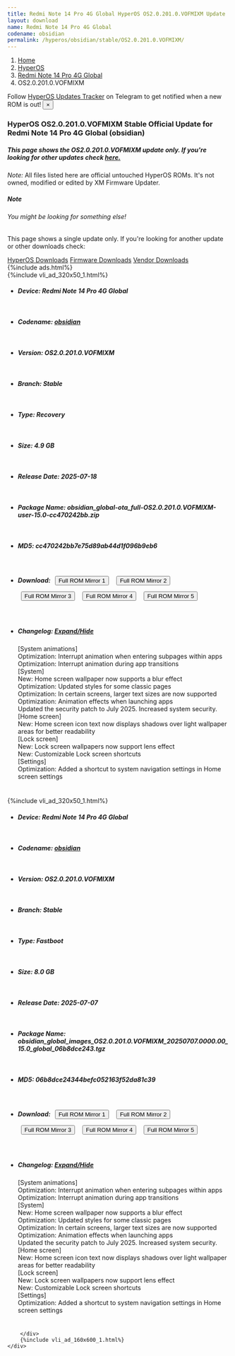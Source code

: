 ```yaml
---
title: Redmi Note 14 Pro 4G Global HyperOS OS2.0.201.0.VOFMIXM Update
layout: download
name: Redmi Note 14 Pro 4G Global
codename: obsidian
permalink: /hyperos/obsidian/stable/OS2.0.201.0.VOFMIXM/
---
```

<nav aria-label="breadcrumb">
    <ol class="breadcrumb">
        <li class="breadcrumb-item"><a href="/">Home</a></li>
        <li class="breadcrumb-item"><a href="/hyperos/">HyperOS</a></li>
        <li class="breadcrumb-item"><a href="/hyperos/obsidian/">Redmi Note 14 Pro 4G Global</a></li>
        <li class="breadcrumb-item active" aria-current="page">OS2.0.201.0.VOFMIXM</li>
    </ol>
</nav>
<div class="alert alert-primary alert-dismissible fade show" role="alert">
    Follow <a href="https://t.me/MIUIUpdatesTracker" class="alert-link">HyperOS Updates Tracker</a> on Telegram to get
    notified when a new ROM is out!
    <button type="button" class="close" data-dismiss="alert" aria-label="Close">
        <span aria-hidden="true">&times;</span>
    </button>
</div>
<div class="col-12 mx-auto">
    <h3 class="title bg-light p-2 rounded">HyperOS OS2.0.201.0.VOFMIXM Stable Official Update for Redmi Note 14 Pro 4G Global (obsidian)</h3>
    <h5>This page shows the OS2.0.201.0.VOFMIXM update only. If you're looking for other updates check
        <a href="/hyperos/obsidian/">here.</a></h5>
    <p><i>Note: </i>All files listed here are official untouched HyperOS ROMs.
        It's not owned, modified or edited by XM Firmware Updater.</p>
    <div class="card">
        <div class="card-body">
            <h5 class="card-title">Note</h5>
            <h6 class="card-subtitle mb-2 text-muted">You might be looking for something else!</h6>
            <p class="card-text">This page shows a single update only.
                If you're looking for another update or other downloads check:</p>
            <a href="/hyperos/" class="card-link">HyperOS Downloads</a>
            <a href="/firmware/" class="card-link">Firmware Downloads</a>
            <a href="/vendor/" class="card-link">Vendor Downloads</a>
        </div>
    </div>
    {%include ads.html%}
    <div class="row justify-content-center">
        <div class="col-10" id="downloads">
                    <div class="card card-body">
            {%include vli_ad_320x50_1.html%}
            <ul class="list-unstyled">
                <li style="padding-bottom: 10px;">
                    <h5><b>Device: </b>Redmi Note 14 Pro 4G Global</h5>
                </li>
                <li style="padding-bottom: 10px;">
                    <h5><b>Codename: </b> <a href="/hyperos/obsidian/" target="_blank">obsidian</a> </h5>
                </li>
                <li style="padding-bottom: 10px;">
                    <h5><b>Version: </b>OS2.0.201.0.VOFMIXM</h5>
                </li>
                <li style="padding-bottom: 10px;">
                    <h5><b>Branch: </b>Stable</h5>
                </li>
                <li style="padding-bottom: 10px;">
                    <h5><b>Type: </b>Recovery</h5>
                </li>
                <li style="padding-bottom: 10px;">
                    <h5><b>Size: </b>4.9 GB</h5>
                </li>
                <li style="padding-bottom: 10px;">
                    <h5><b>Release Date: </b>2025-07-18</h5>
                </li>
                <li style="padding-bottom: 10px;">
                    <h5><b>Package Name: </b><span id="filename" class="text-dark">obsidian_global-ota_full-OS2.0.201.0.VOFMIXM-user-15.0-cc470242bb.zip</span></h5>
                </li>
                <li style="padding-bottom: 10px;">
                    <h5><b>MD5: </b><span id="md5" class="text-muted">cc470242bb7e75d89ab44d1f096b9eb6</span></h5>
                </li>
                <li style="padding-bottom: 10px;">
                    <h5><b>Download: </b> <button type="button" id="download" class="btn btn-primary" style="margin: 7px;" onclick="window.open('https://cdnorg.d.miui.com/OS2.0.201.0.VOFMIXM/obsidian_global-ota_full-OS2.0.201.0.VOFMIXM-user-15.0-cc470242bb.zip', '_blank');"><i class="fa fa-download"></i> Full ROM Mirror 1</button> <button type="button" id="download" class="btn btn-primary" style="margin: 7px;" onclick="window.open('https://bkt-sgp-miui-ota-update-alisgp.oss-ap-southeast-1.aliyuncs.com/OS2.0.201.0.VOFMIXM/obsidian_global-ota_full-OS2.0.201.0.VOFMIXM-user-15.0-cc470242bb.zip', '_blank');"><i class="fa fa-download"></i> Full ROM Mirror 2</button> <button type="button" id="download" class="btn btn-primary" style="margin: 7px;" onclick="window.open('https://bn.d.miui.com/OS2.0.201.0.VOFMIXM/obsidian_global-ota_full-OS2.0.201.0.VOFMIXM-user-15.0-cc470242bb.zip', '_blank');"><i class="fa fa-download"></i> Full ROM Mirror 3</button> <button type="button" id="download" class="btn btn-primary" style="margin: 7px;" onclick="window.open('https://bigota.d.miui.com/OS2.0.201.0.VOFMIXM/obsidian_global-ota_full-OS2.0.201.0.VOFMIXM-user-15.0-cc470242bb.zip', '_blank');"><i class="fa fa-download"></i> Full ROM Mirror 4</button> <button type="button" id="download" class="btn btn-primary" style="margin: 7px;" onclick="window.open('https://hugeota.d.miui.com/OS2.0.201.0.VOFMIXM/obsidian_global-ota_full-OS2.0.201.0.VOFMIXM-user-15.0-cc470242bb.zip', '_blank');"><i class="fa fa-download"></i> Full ROM Mirror 5</button></h5>
                </li>
                <li style="padding-bottom: 10px;">
                    <h5><b>Changelog: </b><a href="#obsidian_1_changelog" data-toggle="collapse" role="button"
                            aria-expanded="false" aria-controls="obsidian_1_changelog"> <i class="fa fa-arrow-down"
                                aria-hidden="true"></i> Expand/Hide</a></h5>
                    <div class="collapse" id="obsidian_1_changelog">
                        <p id="changelog_text">[System animations]<br>Optimization: Interrupt animation when entering subpages within apps<br>Optimization: Interrupt animation during app transitions<br>[System]<br>New: Home screen wallpaper now supports a blur effect<br>Optimization: Updated styles for some classic pages<br>Optimization: In certain screens, larger text sizes are now supported<br>Optimization: Animation effects when launching apps<br>Updated the security patch to July 2025. Increased system security.<br>[Home screen]<br>New: Home screen icon text now displays shadows over light wallpaper areas for better readability<br>[Lock screen]<br>New: Lock screen wallpapers now support lens effect<br>New: Customizable Lock screen shortcuts<br>[Settings]<br>Optimization: Added a shortcut to system navigation settings in Home screen settings</p>
                    </div>
                </li>
            </ul>
        </div>
        <div class="card card-body">
            {%include vli_ad_320x50_1.html%}
            <ul class="list-unstyled">
                <li style="padding-bottom: 10px;">
                    <h5><b>Device: </b>Redmi Note 14 Pro 4G Global</h5>
                </li>
                <li style="padding-bottom: 10px;">
                    <h5><b>Codename: </b> <a href="/hyperos/obsidian/" target="_blank">obsidian</a> </h5>
                </li>
                <li style="padding-bottom: 10px;">
                    <h5><b>Version: </b>OS2.0.201.0.VOFMIXM</h5>
                </li>
                <li style="padding-bottom: 10px;">
                    <h5><b>Branch: </b>Stable</h5>
                </li>
                <li style="padding-bottom: 10px;">
                    <h5><b>Type: </b>Fastboot</h5>
                </li>
                <li style="padding-bottom: 10px;">
                    <h5><b>Size: </b>8.0 GB</h5>
                </li>
                <li style="padding-bottom: 10px;">
                    <h5><b>Release Date: </b>2025-07-07</h5>
                </li>
                <li style="padding-bottom: 10px;">
                    <h5><b>Package Name: </b><span id="filename" class="text-dark">obsidian_global_images_OS2.0.201.0.VOFMIXM_20250707.0000.00_15.0_global_06b8dce243.tgz</span></h5>
                </li>
                <li style="padding-bottom: 10px;">
                    <h5><b>MD5: </b><span id="md5" class="text-muted">06b8dce24344befc052163f52da81c39</span></h5>
                </li>
                <li style="padding-bottom: 10px;">
                    <h5><b>Download: </b> <button type="button" id="download" class="btn btn-primary" style="margin: 7px;" onclick="window.open('https://cdnorg.d.miui.com/OS2.0.201.0.VOFMIXM/obsidian_global_images_OS2.0.201.0.VOFMIXM_20250707.0000.00_15.0_global_06b8dce243.tgz', '_blank');"><i class="fa fa-download"></i> Full ROM Mirror 1</button> <button type="button" id="download" class="btn btn-primary" style="margin: 7px;" onclick="window.open('https://bkt-sgp-miui-ota-update-alisgp.oss-ap-southeast-1.aliyuncs.com/OS2.0.201.0.VOFMIXM/obsidian_global_images_OS2.0.201.0.VOFMIXM_20250707.0000.00_15.0_global_06b8dce243.tgz', '_blank');"><i class="fa fa-download"></i> Full ROM Mirror 2</button> <button type="button" id="download" class="btn btn-primary" style="margin: 7px;" onclick="window.open('https://bn.d.miui.com/OS2.0.201.0.VOFMIXM/obsidian_global_images_OS2.0.201.0.VOFMIXM_20250707.0000.00_15.0_global_06b8dce243.tgz', '_blank');"><i class="fa fa-download"></i> Full ROM Mirror 3</button> <button type="button" id="download" class="btn btn-primary" style="margin: 7px;" onclick="window.open('https://bigota.d.miui.com/OS2.0.201.0.VOFMIXM/obsidian_global_images_OS2.0.201.0.VOFMIXM_20250707.0000.00_15.0_global_06b8dce243.tgz', '_blank');"><i class="fa fa-download"></i> Full ROM Mirror 4</button> <button type="button" id="download" class="btn btn-primary" style="margin: 7px;" onclick="window.open('https://hugeota.d.miui.com/OS2.0.201.0.VOFMIXM/obsidian_global_images_OS2.0.201.0.VOFMIXM_20250707.0000.00_15.0_global_06b8dce243.tgz', '_blank');"><i class="fa fa-download"></i> Full ROM Mirror 5</button></h5>
                </li>
                <li style="padding-bottom: 10px;">
                    <h5><b>Changelog: </b><a href="#obsidian_2_changelog" data-toggle="collapse" role="button"
                            aria-expanded="false" aria-controls="obsidian_2_changelog"> <i class="fa fa-arrow-down"
                                aria-hidden="true"></i> Expand/Hide</a></h5>
                    <div class="collapse" id="obsidian_2_changelog">
                        <p id="changelog_text">[System animations]<br>Optimization: Interrupt animation when entering subpages within apps<br>Optimization: Interrupt animation during app transitions<br>[System]<br>New: Home screen wallpaper now supports a blur effect<br>Optimization: Updated styles for some classic pages<br>Optimization: In certain screens, larger text sizes are now supported<br>Optimization: Animation effects when launching apps<br>Updated the security patch to July 2025. Increased system security.<br>[Home screen]<br>New: Home screen icon text now displays shadows over light wallpaper areas for better readability<br>[Lock screen]<br>New: Lock screen wallpapers now support lens effect<br>New: Customizable Lock screen shortcuts<br>[Settings]<br>Optimization: Added a shortcut to system navigation settings in Home screen settings</p>
                    </div>
                </li>
            </ul>
        </div>

        </div>
        {%include vli_ad_160x600_1.html%}
    </div>
</div>
